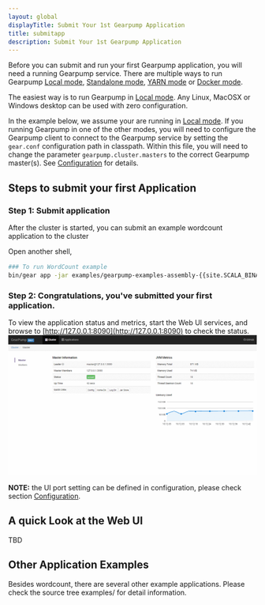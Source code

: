 ```yaml
---
layout: global
displayTitle: Submit Your 1st Gearpump Application
title: submitapp
description: Submit Your 1st Gearpump Application
---
```


Before you can submit and run your first Gearpump application, you will need a running Gearpump service.
There are multiple ways to run Gearpump [Local mode](deployment-local.html), [Standalone mode](deployment-standalone.html), [YARN mode](deployment-yarn.html) or [Docker mode](deployment-docker.html).

The easiest way is to run Gearpump in [Local mode](deployment-local.html).
Any Linux, MacOSX or Windows desktop can be used with zero configuration.

In the example below, we assume your are running in [Local mode](deployment-local.html).
If you running Gearpump in one of the other modes, you will need to configure the Gearpump client to
connect to the Gearpump service by setting the `gear.conf` configuration path in classpath.
Within this file, you will need to change the parameter `gearpump.cluster.masters` to the correct Gearpump master(s).
See [Configuration](deployment-configuration.html) for details.

## Steps to submit your first Application

### Step 1: Submit application
After the cluster is started, you can submit an example wordcount application to the cluster

Open another shell,

```bash
### To run WordCount example
bin/gear app -jar examples/gearpump-examples-assembly-{{site.SCALA_BINARY_VERSION}}-{{site.GEARPUMP_VERSION}}.jar io.gearpump.streaming.examples.wordcount.WordCount
```

###  Step 2: Congratulations, you've submitted your first application.

To view the application status and metrics, start the Web UI services, and browse to [http://127.0.0.1:8090](http://127.0.0.1:8090) to check the status.
![Dashboard](img/dashboard.gif)

**NOTE:** the UI port setting can be defined in configuration, please check section [Configuration](deployment-configuration.html).

## A quick Look at the Web UI
TBD

## Other Application Examples
Besides wordcount, there are several other example applications. Please check the source tree examples/ for detail information.
